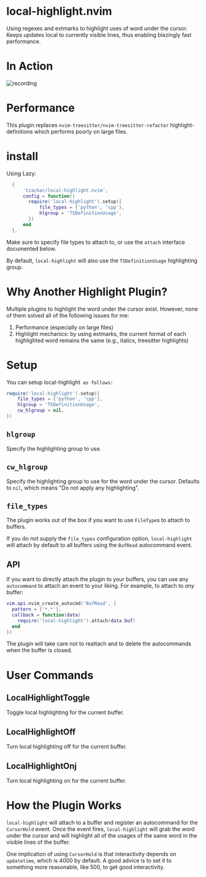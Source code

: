 # local-highlight.nvim

Using regexes and extmarks to highlight uses of word under the cursor.
Keeps updates local to currently visible lines, thus enabling blazingly fast performance.
# In Action

![recording](https://user-images.githubusercontent.com/4946827/217664452-eb79ff0c-fa91-4d24-adcd-519faf4a2785.gif)

# Performance

This plugin replaces `nvim-treesitter/nvim-treesitter-refactor`
highlight-definitions which performs poorly on large files.

# install

Using Lazy:

```lua
  {
      'tzachar/local-highlight.nvim',
      config = function()
        require('local-highlight').setup({
            file_types = {'python', 'cpp'},
            hlgroup = 'TSDefinitionUsage',
        })
      end
  },
```

Make sure to specify file types to attach to, or use the `attach` interface
documented below. 

By default, `local-highlight` will also use the `TSDefinitionUsage` highlighting
group.

# Why Another Highlight Plugin?

Multiple plugins to highlight the word under the cursor exist. However, none of them solved all of the following issues for me:
1. Performance (especially on large files)
2. Highlight mechanics: by using extmarks, the current format of each highlighted word remains the same (e.g., italics, treesitter highlights)

# Setup

You can setup local-highlight` as follows:`

```lua
require('local-highlight').setup({
    file_types = {'python', 'cpp'},
    hlgroup = 'TSDefinitionUsage',
    cw_hlgroup = nil,
})
```

## `hlgroup`

Specify the highlighting group to use.

## `cw_hlgroup`

Specify the highlighting group to use for the word under the cursor. Defaults to
`nil`, which means "Do not apply any highlighting".

## `file_types`

The plugin works out of the box if you want to use `FileType`s to attach to
buffers. 

If you do not supply the `file_types` configuration option, `local-highlight` will
attach by default to all buffers using the `BufRead` autocommand event.

## API

If you want to directly attach the plugin to your buffers, you can use any
`autocommand` to attach an event to your liking. For
example, to attach to *any* buffer:

```lua
vim.api.nvim_create_autocmd('BufRead', {
  pattern = {'*.*'},
  callback = function(data)
    require('local-highlight').attach(data.buf)
  end
})
```

The plugin will take care not to reattach and to delete the autocommands when
the buffer is closed.

# User Commands

## LocalHighlightToggle

Toggle local highlighting for the current buffer.

## LocalHighlightOff

Turn local highlighting off for the current buffer.

## LocalHighlightOnj

Turn local highlighting on for the current buffer.

# How the Plugin Works

`local-highlight` will attach to a buffer and register an autocommand for the
`CursorHold` event. Once the event fires, `local-highlight` will grab the word
under the cursor and will highlight all of the usages of the same word in the
visible lines of the buffer.

One implication of using `CursorHold` is that interactivity depends on
`updatetime`, which is 4000 by default. A good advice is to set it to something
more reasonable, like 500, to get good interactivity.
